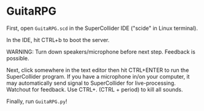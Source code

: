 # GuitaRPG

First, open `GuitaRPG.scd` in the SuperCollider IDE ("scide" in Linux terminal). 

In the IDE, hit CTRL+b to boot the server. 

WARNING: Turn down speakers/microphone before next step. Feedback is possible. 

Next, click somewhere in the text editor then hit CTRL+ENTER to run the SuperCollider program. If you have a microphone in/on your computer, it may automatically send signal to SuperCollider for live-processing. Watchout for feedback. Use CTRL+. (CTRL + period) to kill all sounds.

Finally, run `GuitaRPG.py`!
